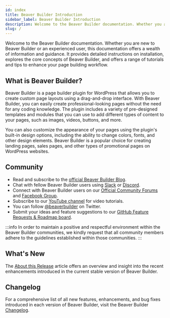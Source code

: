 ```yaml
---
id: index
title: Beaver Builder Introduction
sidebar_label: Beaver Builder Introduction
description: Welcome to the Beaver Builder documentation. Whether you are new to Beaver Builder or an experienced user, this documentation offers a wealth of information and guidance.
slug: /
---
```


<head>
  <body className="introduction-article" />
</head>

Welcome to the Beaver Builder documentation. Whether you are new to Beaver Builder or an experienced user, this documentation offers a wealth of information and guidance. It provides detailed instructions on installation, explores the core concepts of Beaver Builder, and offers a range of tutorials and tips to enhance your page building workflow.

## What is Beaver Builder?

Beaver Builder is a page builder plugin for WordPress that allows you to create custom page layouts using a drag-and-drop interface. With Beaver Builder, you can easily create professional-looking pages without the need for any coding knowledge. The plugin includes a variety of pre-designed templates and modules that you can use to add different types of content to your pages, such as images, videos, buttons, and more.

You can also customize the appearance of your pages using the plugin's built-in design options, including the ability to change colors, fonts, and other design elements. Beaver Builder is a popular choice for creating landing pages, sales pages, and other types of promotional pages on WordPress websites.

## Community

* Read and subscribe to the [official Beaver Builder Blog](https://www.wpbeaverbuilder.com/blog/).
* Chat with fellow Beaver Builder users using [Slack](https://www.wpbeaverbuilder.com/go/slack) or [Discord](https://www.wpbeaverbuilder.com/discord).
* Connect with Beaver Builder users on our [Official Community Forums](https://community.wpbeaverbuilder.com/) and [Facebook Group](https://www.facebook.com/groups/beaverbuilders/).
* Subscribe to our [YouTube channel](https://www.youtube.com/@BeaverBuilderWP) for video tutorials.
* You can follow [@beaverbuilder](https://twitter.com/beaverbuilder) on Twitter.
* Submit your ideas and feature suggestions to our [GitHub Feature Requests & Roadmap board](https://github.com/beaverbuilder/feature-requests/).

:::info
In order to maintain a positive and respectful environment within the Beaver Builder communities, we kindly request that all community members adhere to the guidelines established within those communities.
:::

## What's New

The [About this Release](about-release.md) article offers an overview and insight into the recent enhancements introduced in the current stable version of Beaver Builder.

## Changelog

For a comprehensive list of all new features, enhancements, and bug fixes introduced in each version of Beaver Builder, visit the Beaver Builder [Changelog](https://www.wpbeaverbuilder.com/change-logs/#change-logs-0).​
